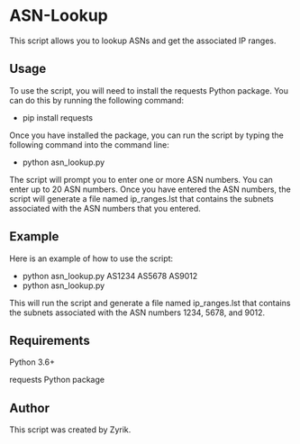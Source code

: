 # ASN-Lookup
This script allows you to lookup ASNs and get the associated IP ranges.

## Usage
To use the script, you will need to install the requests Python package. You can do this by running the following command:
- pip install requests

Once you have installed the package, you can run the script by typing the following command into the command line:
- python asn_lookup.py

The script will prompt you to enter one or more ASN numbers. You can enter up to 20 ASN numbers. Once you have entered the ASN numbers, the script will generate a file named ip_ranges.lst that contains the subnets associated with the ASN numbers that you entered.

## Example
Here is an example of how to use the script:
- python asn_lookup.py AS1234 AS5678 AS9012
- python asn_lookup.py

This will run the script and generate a file named ip_ranges.lst that contains the subnets associated with the ASN numbers 1234, 5678, and 9012.

## Requirements
Python 3.6+

requests Python package

## Author
This script was created by Zyrik.
